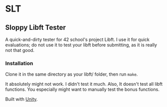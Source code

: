 # SLT

## Sloppy Libft Tester

A quick-and-dirty tester for 42 school's project Libft.
I use it for quick evaluations; do not use it to test your libft before submitting, as it is really not that good.

### Installation

Clone it in the same directory as your libft/ folder, then run `make`.

It absolutely might not work. I didn't test it much.
Also, It doesn't test all libft functions. You especially might want to manually test the bonus functions.

Built with [Unity](https://github.com/ThrowTheSwitch/Unity).

